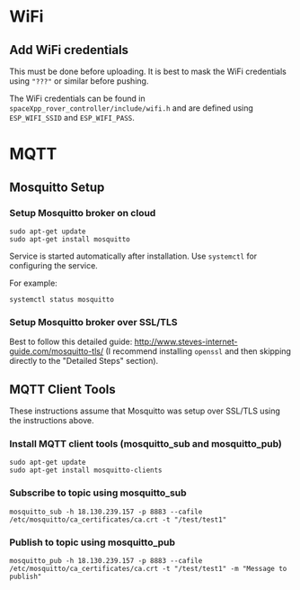 # WiFi

## Add WiFi credentials

This must be done before uploading. It is best to mask the WiFi credentials using `"???"` or similar before pushing.

The WiFi credentials can be found in `spaceXpp_rover_controller/include/wifi.h` and are defined using `ESP_WIFI_SSID` and `ESP_WIFI_PASS`.

# MQTT

## Mosquitto Setup

### Setup Mosquitto broker on cloud

```
sudo apt-get update
sudo apt-get install mosquitto
```

Service is started automatically after installation. Use `systemctl` for configuring the service.

For example:
```
systemctl status mosquitto
```

### Setup Mosquitto broker over SSL/TLS

Best to follow this detailed guide: http://www.steves-internet-guide.com/mosquitto-tls/ (I recommend installing `openssl` and then skipping directly to the "Detailed Steps" section).

## MQTT Client Tools

These instructions assume that Mosquitto was setup over SSL/TLS using the instructions above.

### Install MQTT client tools (mosquitto_sub and mosquitto_pub)

```
sudo apt-get update
sudo apt-get install mosquitto-clients
```

### Subscribe to topic using mosquitto_sub

```
mosquitto_sub -h 18.130.239.157 -p 8883 --cafile /etc/mosquitto/ca_certificates/ca.crt -t "/test/test1"
```

### Publish to topic using mosquitto_pub

```
mosquitto_pub -h 18.130.239.157 -p 8883 --cafile /etc/mosquitto/ca_certificates/ca.crt -t "/test/test1" -m "Message to publish"
```
